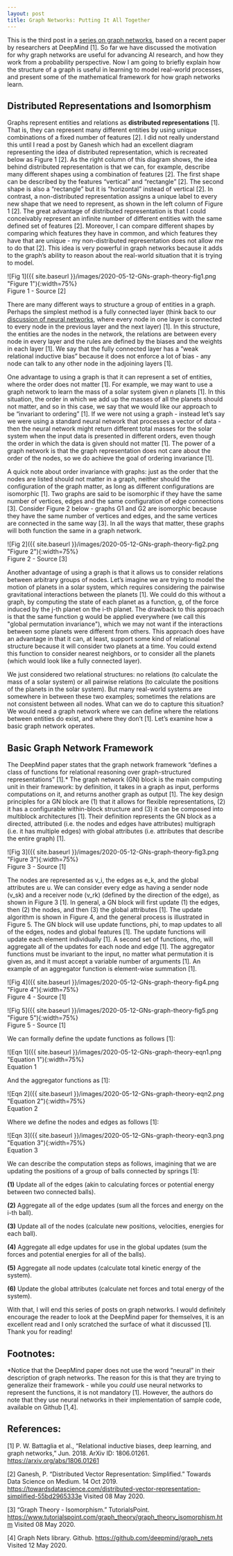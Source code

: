 ```yaml
---
layout: post
title: Graph Networks: Putting It All Together
---
```


This is the third post in a [series on graph networks](https://sassafras13.github.io/GNs/), based on a recent paper by researchers at DeepMind [1]. So far we have discussed the motivation for why graph networks are useful for advancing AI research, and how they work from a probability perspective. Now I am going to briefly explain how the structure of a graph is useful in learning to model real-world processes, and present some of the mathematical framework for how graph networks learn. 

## Distributed Representations and Isomorphism

Graphs represent entities and relations as **distributed representations** [1]. That is, they can represent many different entities by using unique combinations of a fixed number of features [2]. I did not really understand this until I read a post by Ganesh which had an excellent diagram representing the idea of distributed representation, which is recreated below as Figure 1 [2]. As the right column of this diagram shows, the idea behind distributed representation is that we can, for example, describe many different shapes using a combination of features [2]. The first shape can be described by the features “vertical” and “rectangle” [2]. The second shape is also a “rectangle” but it is “horizontal” instead of vertical [2]. In contrast, a non-distributed representation assigns a unique label to every new shape that we need to represent, as shown in the left column of Figure 1 [2]. The great advantage of distributed representation is that I could conceivably represent an infinite number of different entities with the same defined set of features [2]. Moreover, I can compare different shapes by comparing which features they have in common, and which features they have that are unique - my non-distributed representation does not allow me to do that [2]. This idea is very powerful in graph networks because it adds to the graph’s ability to reason about the real-world situation that it is trying to model. 

![Fig 1]({{ site.baseurl }}/images/2020-05-12-GNs-graph-theory-fig1.png "Figure 1"){:width=75%}    
Figure 1 - Source [2]    

There are many different ways to structure a group of entities in a graph. Perhaps the simplest method is a fully connected layer (think back to our [discussion of neural networks](https://sassafras13.github.io/NN/), where every node in one layer is connected to every node in the previous layer and the next layer) [1]. In this structure, the entities are the nodes in the network, the relations are between every node in every layer and the rules are defined by the biases and the weights in each layer [1]. We say that the fully connected layer has a “weak relational inductive bias” because it does not enforce a lot of bias - any node can talk to any other node in the adjoining layers [1]. 

One advantage to using a graph is that it can represent a set of entities, where the order does not matter [1]. For example, we may want to use a graph network to learn the mass of a solar system given _n_ planets [1]. In this situation, the order in which we add up the masses of all the planets should not matter, and so in this case, we say that we would like our approach to be “invariant to ordering” [1]. If we were not using a graph - instead let’s say we were using a standard neural network that processes a vector of data - then the neural network might return different total masses for the solar system when the input data is presented in different orders, even though the order in which the data is given should not matter [1]. The power of a graph network is that the graph representation does not care about the order of the nodes, so we do achieve the goal of ordering invariance [1]. 

A quick note about order invariance with graphs: just as the order that the nodes are listed should not matter in a graph, neither should the configuration of the graph matter, as long as different configurations are isomorphic [1]. Two graphs are said to be isomorphic if they have the same number of vertices, edges and the same configuration of edge connections [3]. Consider Figure 2 below - graphs G1 and G2 are isomorphic because they have the same number of vertices and edges, and the same vertices are connected in the same way [3]. In all the ways that matter, these graphs will both function the same in a graph network. 

![Fig 2]({{ site.baseurl }}/images/2020-05-12-GNs-graph-theory-fig2.png "Figure 2"){:width=75%}    
Figure 2 - Source [3]   

Another advantage of using a graph is that it allows us to consider relations between arbitrary groups of nodes. Let’s imagine we are trying to model the motion of planets in a solar system, which requires considering the pairwise gravitational interactions between the planets [1]. We could do this without a graph, by computing the state of each planet as a function, g, of the force induced by the j-th planet on the i-th planet. The drawback to this approach is that the same function g would be applied everywhere (we call this "global permutation invariance"), which we may not want if the interactions between some planets were different from others. This approach does have an advantage in that it can, at least, support some kind of relational structure because it will consider two planets at a time. You could extend this function to consider nearest neighbors, or to consider all the planets (which would look like a fully connected layer). 

We just considered two relational structures: no relations (to calculate the mass of a solar system) or all pairwise relations (to calculate the positions of the planets in the solar system). But many real-world systems are somewhere in between these two examples; sometimes the relations are not consistent between all nodes. What can we do to capture this situation? We would need a graph network where we can define where the relations between entities do exist, and where they don’t [1]. Let’s examine how a basic graph network operates. 

## Basic Graph Network Framework

The DeepMind paper states that the graph network framework “defines a class of functions for relational reasoning over graph-structured representations” [1].* The graph network (GN) block is the main computing unit in their framework: by definition, it takes in a graph as input, performs computations on it, and returns another graph as output [1]. The key design principles for a GN block are (1) that it allows for flexible representations, (2) it has a configurable within-block structure and (3) it can be composed into multiblock architectures [1]. Their definition represents the GN block as a directed, attributed (i.e. the nodes and edges have attributes) multigraph (i.e. it has multiple edges) with global attributes (i.e. attributes that describe the entire graph) [1]. 

![Fig 3]({{ site.baseurl }}/images/2020-05-12-GNs-graph-theory-fig3.png "Figure 3"){:width=75%}    
Figure 3 - Source [1]   

The nodes are represented as v_i, the edges as e_k, and the global attributes are u. We can consider every edge as having a sender node (v_sk) and a receiver node (v_rk) (defined by the direction of the edge), as shown in Figure 3 [1]. In general, a GN block will first update (1) the edges, then (2) the nodes, and then (3) the global attributes [1]. The update algorithm is shown in Figure 4, and the general process is illustrated in Figure 5. The GN block will use update functions, phi, to map updates to all of the edges, nodes and global features [1]. The update functions will update each element individually [1]. A second set of functions, rho, will aggregate all of the updates for each node and edge [1]. The aggregator functions must be invariant to the input, no matter what permutation it is given as, and it must accept a variable number of arguments [1]. An example of an aggregator function is element-wise summation [1]. 

![Fig 4]({{ site.baseurl }}/images/2020-05-12-GNs-graph-theory-fig4.png "Figure 4"){:width=75%}    
Figure 4 - Source [1]   

![Fig 5]({{ site.baseurl }}/images/2020-05-12-GNs-graph-theory-fig5.png "Figure 5"){:width=75%}    
Figure 5 - Source [1]   

We can formally define the update functions as follows [1]: 

![Eqn 1]({{ site.baseurl }}/images/2020-05-12-GNs-graph-theory-eqn1.png "Equation 1"){:width=75%}    
Equation 1   

And the aggregator functions as [1]: 

![Eqn 2]({{ site.baseurl }}/images/2020-05-12-GNs-graph-theory-eqn2.png "Equation 2"){:width=75%}    
Equation 2   

Where we define the nodes and edges as follows [1]: 

![Eqn 3]({{ site.baseurl }}/images/2020-05-12-GNs-graph-theory-eqn3.png "Equation 3"){:width=75%}    
Equation 3   

We can describe the computation steps as follows, imagining that we are updating the positions of a group of balls connected by springs [1]: 

**(1)** Update all of the edges (akin to calculating forces or potential energy between two connected balls).    
    
**(2)** Aggregate all of the edge updates (sum all the forces and energy on the i-th ball).    
    
**(3)** Update all of the nodes (calculate new positions, velocities, energies for each ball).    
   
**(4)** Aggregate all edge updates for use in the global updates (sum the forces and potential energies for all of the balls).    
  
**(5)** Aggregate all node updates (calculate total kinetic energy of the system).   
  
**(6)** Update the global attributes (calculate net forces and total energy of the system).   

With that, I will end this series of posts on graph networks. I would definitely encourage the reader to look at the DeepMind paper for themselves, it is an excellent read and I only scratched the surface of what it discussed [1]. Thank you for reading! 

## Footnotes:

*Notice that the DeepMind paper does not use the word “neural” in their description of graph networks. The reason for this is that they are trying to generalize their framework - while you _could_ use neural networks to represent the functions, it is not mandatory [1]. However, the authors do note that they use neural networks in their implementation of sample code, available on Github [1,4]. 

## References: 

[1] P. W. Battaglia et al., “Relational inductive biases, deep learning, and graph networks,” Jun. 2018. ArXiv ID: 1806.01261. <https://arxiv.org/abs/1806.01261>

[2] Ganesh, P. “Distributed Vector Representation: Simplified.” Towards Data Science on Medium. 14 Oct 2019. <https://towardsdatascience.com/distributed-vector-representation-simplified-55bd2965333e> Visited 08 May 2020. 

[3] “Graph Theory - Isomorphism.”  TutorialsPoint. <https://www.tutorialspoint.com/graph_theory/graph_theory_isomorphism.htm> Visited 08 May 2020. 

[4] Graph Nets library. Github. <https://github.com/deepmind/graph_nets> Visited 12 May 2020. 
